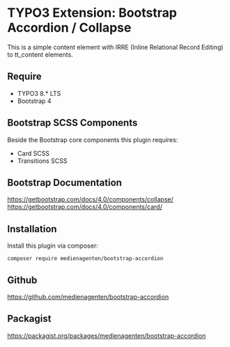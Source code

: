 # TYPO3 Extension: Bootstrap Accordion / Collapse

This is a simple content element with IRRE (Inline Relational Record Editing) to tt_content elements.

## Require

 * TYPO3 8.* LTS
 * Bootstrap 4

## Bootstrap SCSS Components

Beside the Bootstrap core components this plugin requires:
 
 * Card SCSS
 * Transitions SCSS

## Bootstrap Documentation

https://getbootstrap.com/docs/4.0/components/collapse/
https://getbootstrap.com/docs/4.0/components/card/

## Installation

Install this plugin via composer:

```composer require medienagenten/bootstrap-accordion```

## Github

https://github.com/medienagenten/bootstrap-accordion

## Packagist

https://packagist.org/packages/medienagenten/bootstrap-accordion